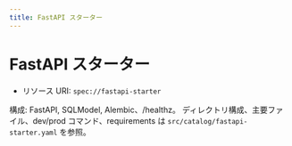 ```yaml
---
title: FastAPI スターター
---
```


# FastAPI スターター

- リソース URI: `spec://fastapi-starter`

構成: FastAPI, SQLModel, Alembic、/healthz。
ディレクトリ構成、主要ファイル、dev/prod コマンド、requirements は `src/catalog/fastapi-starter.yaml` を参照。

